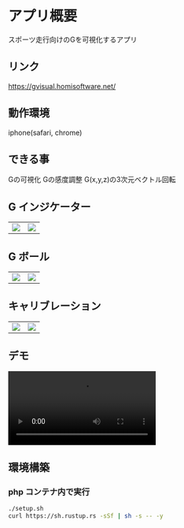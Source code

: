 # アプリ概要

スポーツ走行向けのGを可視化するアプリ

## リンク

https://gvisual.homisoftware.net/

## 動作環境

iphone(safari, chrome)

## できる事

Gの可視化
Gの感度調整
G(x,y,z)の3次元ベクトル回転

## G インジケーター

|                                                                                                                   |                                                                                                                   |
| :---------------------------------------------------------------------------------------------------------------: | :---------------------------------------------------------------------------------------------------------------: |
| <img src="https://user-images.githubusercontent.com/72111956/166639073-b499d0bb-d600-42f0-9762-6afed325f72c.png"> | <img src="https://user-images.githubusercontent.com/72111956/166639451-d9b7f3f7-fe85-4bbd-ae03-fc3357141e68.PNG"> |

## G ボール

|                                                                                                                   |                                                                                                                   |
| :---------------------------------------------------------------------------------------------------------------: | :---------------------------------------------------------------------------------------------------------------: |
| <img src="https://user-images.githubusercontent.com/72111956/166639656-af566e7f-f37f-4bcb-9e9d-85ac533b7f10.png"> | <img src="https://user-images.githubusercontent.com/72111956/166639455-31419185-d52c-4d17-a530-b067ab87962c.PNG"> |

## キャリブレーション

|                                                                                                                   |                                                                                                                   |
| :---------------------------------------------------------------------------------------------------------------: | :---------------------------------------------------------------------------------------------------------------: |
| <img src="https://user-images.githubusercontent.com/72111956/166639071-71d8d948-bf4d-42ac-9812-a2ea3610f11d.PNG"> | <img src="https://user-images.githubusercontent.com/72111956/166639066-5c035886-1728-474b-aaf3-951096c15134.PNG"> |

## デモ
<video src="https://user-images.githubusercontent.com/72111956/167335417-57c4f74b-325d-4222-ab44-ae7125a77d8b.mp4"></video>

## 環境構築

### php コンテナ内で実行

```sh
./setup.sh
curl https://sh.rustup.rs -sSf | sh -s -- -y
```
